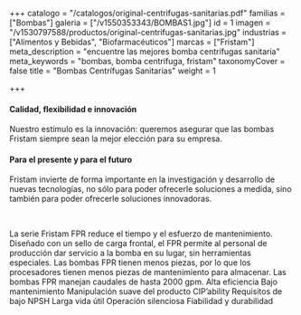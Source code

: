+++
catalogo = "/catalogos/original-centrifugas-sanitarias.pdf"
familias = ["Bombas"]
galeria = ["/v1550353343/BOMBAS1.jpg"]
id = 1
imagen = "/v1530797588/productos/original-centrifugas-sanitarias.jpg"
industrias = ["Alimentos y Bebidas", "Biofarmacéuticos"]
marcas = ["Fristam"]
meta_description = "encuentre las mejores bomba centrífugas sanitaria"
meta_keywords = "bombas, bomba centrifuga, fristam"
taxonomyCover = false
title = "Bombas Centrífugas Sanitarias"
weight = 1

+++
<h4>Calidad, flexibilidad e innovación</h4>
<p>Nuestro estímulo es la innovación: queremos asegurar que las bombas Fristam siempre sean la mejor elección para su empresa.</p>
<h4>Para el presente y para el futuro</h4>
<p>Fristam invierte de forma importante en la investigación y desarrollo de nuevas tecnologías, no sólo para poder ofrecerle soluciones a medida, sino también para poder ofrecerle soluciones innovadoras. </p>
<p> </p>

La serie Fristam FPR reduce el tiempo y el esfuerzo de mantenimiento. Diseñado con un sello de carga frontal, el FPR permite al personal de producción dar servicio a la bomba en su lugar, sin herramientas especiales. Las bombas FPR tienen menos piezas, por lo que los procesadores tienen menos piezas de mantenimiento para almacenar. Las bombas FPR manejan caudales de hasta 2000 gpm. Alta eficiencia Bajo mantenimiento Manipulación suave del producto CIP’ability Requisitos de bajo NPSH Larga vida útil Operación silenciosa Fiabilidad y durabilidad